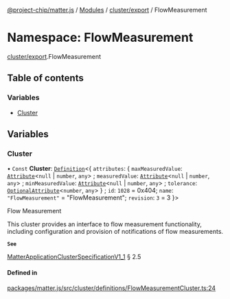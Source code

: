 [@project-chip/matter.js](../README.md) / [Modules](../modules.md) / [cluster/export](cluster_export.md) / FlowMeasurement

# Namespace: FlowMeasurement

[cluster/export](cluster_export.md).FlowMeasurement

## Table of contents

### Variables

- [Cluster](cluster_export.FlowMeasurement.md#cluster)

## Variables

### Cluster

• `Const` **Cluster**: [`Definition`](cluster_export.ClusterFactory.md#definition)\<\{ `attributes`: \{ `maxMeasuredValue`: [`Attribute`](../interfaces/cluster_export.Attribute.md)\<``null`` \| `number`, `any`\> ; `measuredValue`: [`Attribute`](../interfaces/cluster_export.Attribute.md)\<``null`` \| `number`, `any`\> ; `minMeasuredValue`: [`Attribute`](../interfaces/cluster_export.Attribute.md)\<``null`` \| `number`, `any`\> ; `tolerance`: [`OptionalAttribute`](../interfaces/cluster_export.OptionalAttribute.md)\<`number`, `any`\>  } ; `id`: ``1028`` = 0x404; `name`: ``"FlowMeasurement"`` = "FlowMeasurement"; `revision`: ``3`` = 3 }\>

Flow Measurement

This cluster provides an interface to flow measurement functionality, including configuration and provision of
notifications of flow measurements.

**`See`**

[MatterApplicationClusterSpecificationV1_1](../interfaces/spec_export.MatterApplicationClusterSpecificationV1_1.md) § 2.5

#### Defined in

[packages/matter.js/src/cluster/definitions/FlowMeasurementCluster.ts:24](https://github.com/project-chip/matter.js/blob/c15b1068/packages/matter.js/src/cluster/definitions/FlowMeasurementCluster.ts#L24)
